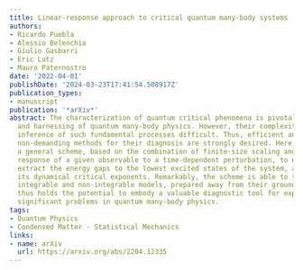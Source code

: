 ```yaml
---
title: Linear-response approach to critical quantum many-body systems
authors:
- Ricardo Puebla
- Alessio Belenchia
- Giulio Gasbarri
- Eric Lutz
- Mauro Paternostro
date: '2022-04-01'
publishDate: '2024-03-23T17:41:54.508917Z'
publication_types:
- manuscript
publication: '*arXiv*'
abstract: The characterization of quantum critical phenomena is pivotal for the understanding
  and harnessing of quantum many-body physics. However, their complexity makes the
  inference of such fundamental processes difficult. Thus, efficient and experimentally
  non-demanding methods for their diagnosis are strongly desired. Here, we introduce
  a general scheme, based on the combination of finite-size scaling and the linear
  response of a given observable to a time-dependent perturbation, to efficiently
  extract the energy gaps to the lowest excited states of the system, and thus infer
  its dynamical critical exponents. Remarkably, the scheme is able to tackle both
  integrable and non-integrable models, prepared away from their ground states. It
  thus holds the potential to embody a valuable diagnostic tool for experimentally
  significant problems in quantum many-body physics.
tags:
- Quantum Physics
- Condensed Matter - Statistical Mechanics
links:
- name: arXiv
  url: https://arxiv.org/abs/2204.12335
---
```


